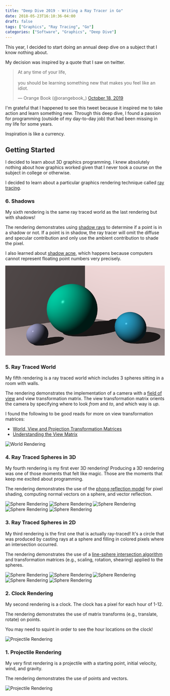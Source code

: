```yaml
---
title: "Deep Dive 2019 - Writing a Ray Tracer in Go"
date: 2018-05-23T16:10:36-04:00
draft: false
tags: ["Graphics", "Ray Tracing", "Go"]
categories: ["Software", "Graphics", "Deep Dive"]
---
```


This year, I decided to start doing an annual deep dive on a subject that I know nothing about.

My decision was inspired by a quote that I saw on twitter.

<blockquote class="twitter-tweet" data-lang="en"><p lang="en" dir="ltr">
At any time of your life,<br><br>you should be learning something new that makes you feel like an 
idiot.
</p>&mdash; Orange Book (@orangebook_) 
<a href="https://twitter.com/orangebook_/status/1185182641479225344?ref_src=twsrc%5Etfw">
October 18, 2019</a>
</blockquote>

I'm grateful that I happened to see this tweet because it inspired me to take action and learn 
something new. Through this deep dive, I found a passion for programming 
(outside of my day-to-day job) that had been missing in my life for some years. 

Inspiration is like a currency.

## Getting Started

I decided to learn about 3D graphics programming. I knew absolutely nothing about how graphics 
worked given that I never took a course on the subject in college or otherwise.

I decided to learn about a particular graphics rendering technique called 
[ray tracing](https://en.wikipedia.org/wiki/Ray_tracing_(graphics)#Algorithm_overview).

### 6. Shadows

My sixth rendering is the same ray traced world as the last rendering but with shadows!

The rendering demonstrates using 
[shadow rays](https://graphics.stanford.edu/~cek/rayshade/doc/guide/section2_6_2.html) to determine 
if a point is in a shadow or not. If a point is in shadow, the ray tracer will omit the diffuse
and specular contribution and only use the ambient contribution to shade the pixel.

I also learned about 
[shadow acne](https://www.scratchapixel.com/lessons/3d-basic-rendering/introduction-to-shading/ligth-and-shadows), 
which happens because computers cannot represent floating point numbers very precisely.

![Shadow Rendering](https://raw.githubusercontent.com/austingebauer/go-ray-tracer/master/docs/renderings/world_shadow_3d/world_shadow_3d.png)

### 5. Ray Traced World

My fifth rendering is a ray traced world which includes 3 spheres sitting in a room with walls.

The rendering demonstrates the implementation of a camera with a 
[field of view](https://en.wikipedia.org/wiki/Angle_of_view) and view transformation matrix. 
The view transformation matrix orients the camera by specifying where to look *from* and *to*, and
which way is *up*.

I found the following to be good reads for more on view transformation matrices:
- [World, View and Projection Transformation Matrices](http://www.codinglabs.net/article_world_view_projection_matrix.aspx)
- [Understanding the View Matrix](https://www.3dgep.com/understanding-the-view-matrix/)

![World Rendering](docs/renderings/world_3d/world_3d.png)

### 4. Ray Traced Spheres in 3D

My fourth rendering is my first ever 3D rendering! Producing a 3D rendering was one of those moments that
felt like magic. Those are the moments that keep me excited about programming.

The rendering demonstrates the use of the 
[phong reflection model](https://en.wikipedia.org/wiki/Phong_reflection_model) for pixel shading, computing 
normal vectors on a sphere, and vector reflection.  

![Sphere Rendering](docs/renderings/sphere_3d/sphere_3d.png)
![Sphere Rendering](docs/renderings/sphere_3d/sphereScaleX_3d.png)
![Sphere Rendering](docs/renderings/sphere_3d/sphereScaleY_3d.png)
![Sphere Rendering](docs/renderings/sphere_3d/sphereScaleXRotateZ_3d.png)
![Sphere Rendering](docs/renderings/sphere_3d/sphereShearXYScaleX_3d.png)

### 3. Ray Traced Spheres in 2D

My third rendering is the first one that is actually ray-traced! It's a circle that was produced by
casting rays at a sphere and filling in colored pixels where an intersection occurred.

The rendering demonstrates the use of a 
[line-sphere intersection algorithm](https://en.wikipedia.org/wiki/Line%E2%80%93sphere_intersection) and
transformation matrices (e.g., scaling, rotation, shearing) applied to the spheres.

![Sphere Rendering](docs/renderings/sphere_2d/sphere_2d.png)
![Sphere Rendering](docs/renderings/sphere_2d/sphereScaleX_2d.png)
![Sphere Rendering](docs/renderings/sphere_2d/sphereScaleY_2d.png)
![Sphere Rendering](docs/renderings/sphere_2d/sphereScaleXRotateZ_2d.png)
![Sphere Rendering](docs/renderings/sphere_2d/sphereShearXYScaleX_2d.png)

### 2. Clock Rendering

My second rendering is a clock. The clock has a pixel for each hour of 1-12. 

The rendering demonstrates the use of matrix transforms (e.g., translate, rotate) on points.

You may need to squint in order to see the hour locations on the clock!

![Projectile Rendering](docs/renderings/clock/clock.png)

### 1. Projectile Rendering

My very first rendering is a projectile with a starting point, initial velocity, wind, and gravity.

The rendering demonstrates the use of points and vectors.

![Projectile Rendering](docs/renderings/projectile/projectile.png)
